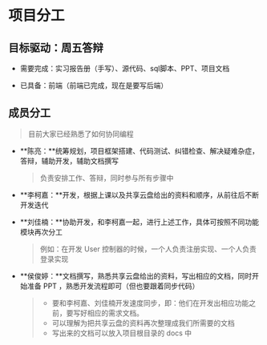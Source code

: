 # 项目分工

## 目标驱动：周五答辩

- 需要完成：实习报告册（手写）、源代码、sql脚本、PPT、项目文档

- 已具备：前端（前端已完成，现在是要写后端）

## 成员分工

> 目前大家已经熟悉了如何协同编程

- **陈亮：**统筹规划，项目框架搭建、代码测试、纠错检查、解决疑难杂症，答辩，辅助开发，辅助文档撰写

  > 负责安排工作、答辩，同时参与所有步骤中

- **李柯嘉：**开发，根据上课以及共享云盘给出的资料和顺序，从前往后不断开发迭代

- **刘佳楠：**协助开发，和李柯嘉一起，进行上述工作，具体可按照不同功能模块再次分工

  > 例如：在开发 User 控制器的时候，一个人负责注册实现、一个人负责登录实现

- **侯俊婷：**文档撰写，熟悉共享云盘给出的资料，写出相应的文档，同时开始准备 PPT ，熟悉开发流程即可（但也要跟着同步代码）

  > - 要和李柯嘉、刘佳楠开发速度同步，即：他们在开发出相应功能之前，要写好相应的需求文档。
  > - 可以理解为把共享云盘的资料再次整理成我们所需要的文档
  > - 写出来的文档可以放入项目根目录的 docs 中